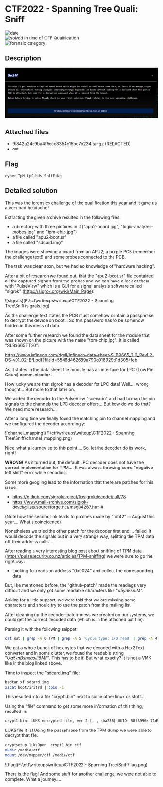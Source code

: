 # CTF2022 - Spanning Tree Quali: Sniff

![date](https://img.shields.io/badge/date-17.10.2022-brightgreen.svg)  
![solved in time of CTF Qualification](https://img.shields.io/badge/solved-in%20time%20of%20CTF%20%20Qualification-brightgreen.svg)  
![forensic category](https://img.shields.io/badge/category-forensic-lightgrey.svg)

## Description
![desc](desc.png)

## Attached files
- 9f842a24e9ba4f5ccc8354c15bc7b234.tar.gz (REDACTED)
- out

## Flag
```
cyber_TpM_LpC_bUs_Sn1fFiNg
```

## Detailed solution
This was the forensics challenge of the qualification this year and it gave us a very bad headache!

Extracting the given archive resulted in the following files:

- a directory with three pictures in it ("apu2-board.jpg", "logic-analyzer-probes.jpg" and "tpm-chip.jpg")
- a file called "apu2-boot.sr"
- a file called "sdcard.img"



The images were showing a board from an APU2, a purple PCB (remember the challenge text!) and some probes connected to the PCB.

The task was clear soon, but we had no knowledge of "hardware hacking". 

After a bit of research we found out, that the "apu2-boot.sr" file contained all the captured signals from the probes and we can have a look at them with "PulseView" which is a GUI for a signal analysis software called "sigrok" (https://sigrok.org/wiki/Main_Page):

![signals](F:\ctf\writeups\writeup\CTF2022 - Spanning Tree\Sniff\signals.jpg)

As the challenge text states the PCB must somehow contain a passphrase to decrypt the device on boot... So this password has to be somehow hidden in this mess of data.

After some further research we found the data sheet for the module that was shown on the picture with the name "tpm-chip.jpg". It is called "SLB9665TT20":

https://www.infineon.com/dgdl/Infineon-data-sheet-SLB9665_2.0_Rev1.2-DS-v01_02-EN.pdf?fileId=5546d462689a790c016929d1d3054feb

As it states in the data sheet the module has an interface for LPC (Low Pin Count) communication.

How lucky we are that sigrok has a decoder for LPC data! Well.... wrong thought... But more to that later on.

We added the decoder to the PulseView "scenario" and had to map the pin signals to the channels the LPC decoder offers... But how do we do that? We need more research...

After a long time we finally found the matching pin to channel mapping and we configured the decoder accordingly:

![channel_mapping](F:\ctf\writeups\writeup\CTF2022 - Spanning Tree\Sniff\channel_mapping.png)

Nice, what a journey up to this point.... So, let the decoder do its work, right?

**WRONG!** As it turned out, the default LPC decoder does not have the correct implementation for TPM.... It was always throwing some "negative left shift" error while decoding.

Some more googling lead to the information that there are patches for this issue:

- https://github.com/sigrokproject/libsigrokdecode/pull/78
- https://www.mail-archive.com/sigrok-devel@lists.sourceforge.net/msg04267.html#

(Note how the second link leads to patches made by "rot42" in August this year.... What a coincidence)

Nonetheless we tried the other patch for the decoder first and.... failed. It would decode the signals but in a very strange way, splitting the TPM data off their address calls....

After reading a very interesting blog post about sniffing of TPM data (https://pulsesecurity.co.nz/articles/TPM-sniffing) we were sure to go the right way:

- Looking for reads on address "0x0024" and collect the corresponding data

But, like mentioned before, the "github-patch" made the readings very difficult and we only got some readable characters like "*a5ynBsniM*".

Asking for a little support, we were told that we are missing some characters and should try to use the patch from the mailing list.

After cleaning up the decoder-patch-mess we created on our systems, we could get the correct decoded data (which is in the attached out file).

Parsing it with the following snippet:

```bash
cat out | grep -A 6 TPM | grep -A 5 'Cycle type: I/O read' | grep -A 4 'Address: 0x0024'  | sed -rne 's/.DATA: 0x(.)/\1/p' > out_data
```

We got a whole bunch of hex bytes that we decoded with a Hex2Text converter and in some clutter, we found the readable string "*Ua5ynBsnxqpJi6MF*". This has to be it! But what exactly? It is not a VMK like in the blog linked above.

Time to inspect the "sdcard.img" file:

```bash
bsdtar xf sdcard.img
xzcat boot/initrd | cpio -i
```

This resulted into a file "crypt1.bin" next to some other linux os stuff...

Using the "file" command to get some more information of this thing, resulted in:

```bash
crypt1.bin: LUKS encrypted file, ver 2 [, , sha256] UUID: 58f3996e-71d5-4153-9226-55a518fced0c
```

LUKS file it is! Using the passphrase from the TPM dump we were able to decrypt that file:

```bash
cryptsetup luksOpen  crypt1.bin ctf
mkdir /media/ctf
mount /dev/mapper/ctf /media/ctf
```

![flag](F:\ctf\writeups\writeup\CTF2022 - Spanning Tree\Sniff\flag.png)

There is the flag! And some stuff for another challenge, we were not able to complete. What a journey....
